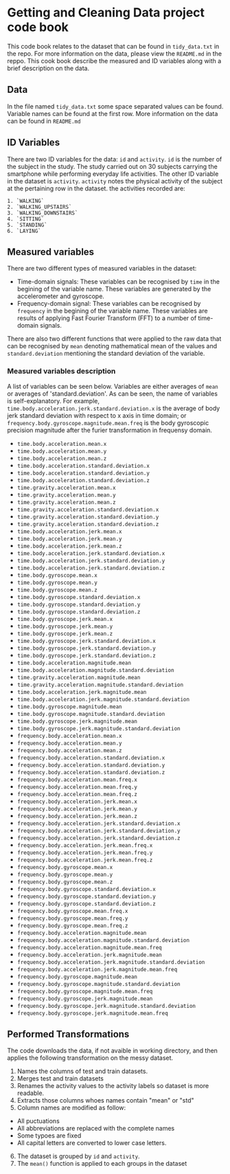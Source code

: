 # **Getting and Cleaning Data** project code book

This code book relates to the dataset that can be found in `tidy_data.txt` in the repo.
For more information on the data, please view the `README.md` in the reppo. 
This cook book describe the measured and ID variables along with a brief description on the data.
## Data 
In the file named `tidy_data.txt` some space separated values can be found. Variable names can be found at the first row. More information on the data can be found in `README.md` 
## ID Variables 
There are two ID variables for the data: `id` and `activity`. `id` is the number of the subject in the study. The study carried out on 30 subjects carrying the smartphone while performing everyday life activities. The other ID variable in the dataset is `activity`. `activity` notes the physical activity of the subject at the pertaining row in the dataset. the activities recorded are:
 
	1. `WALKING`
	2. `WALKING_UPSTAIRS`
	3. `WALKING_DOWNSTAIRS`
	4. `SITTING`
	5. `STANDING`
	6. `LAYING`



## Measured variables
There are two different types of measured variables in the dataset: 
- Time-domain signals: These variables can be recognised by `time` in the begining of the variable name. These variables are generated by the  accelerometer and gyroscope.
- Frequency-domain signal: These variables can be recognised by `frequency` in the begining of the variable name. These variables are results of applying Fast Fourier Transform (FFT) to a number of time-domain signals.

There are also two different functions that were applied to the raw data that can be recognised by `mean` denoting mathematical mean of the values and `standard.deviation` mentioning the standard deviation of the variable.

### Measured variables description
A list of variables can be seen below. Variables are either averages of `mean` or averages of 'standard.deviation'. As can be seen, the name of variables is self-explanatory. For example, `time.body.acceleration.jerk.standard.deviation.x` is the average of body jerk standard deviation with respect to x axis in time domain; or `frequency.body.gyroscope.magnitude.mean.freq` is the body gyroscopic precision magnitude after the furier transformation in frequensy domain.
- ` time.body.acceleration.mean.x `
- ` time.body.acceleration.mean.y `
- ` time.body.acceleration.mean.z `
- ` time.body.acceleration.standard.deviation.x `
- ` time.body.acceleration.standard.deviation.y `
- ` time.body.acceleration.standard.deviation.z `
- ` time.gravity.acceleration.mean.x `
- ` time.gravity.acceleration.mean.y `
- ` time.gravity.acceleration.mean.z `
- ` time.gravity.acceleration.standard.deviation.x `
- ` time.gravity.acceleration.standard.deviation.y `
- ` time.gravity.acceleration.standard.deviation.z `
- ` time.body.acceleration.jerk.mean.x `
- ` time.body.acceleration.jerk.mean.y `
- ` time.body.acceleration.jerk.mean.z `
- ` time.body.acceleration.jerk.standard.deviation.x `
- ` time.body.acceleration.jerk.standard.deviation.y `
- ` time.body.acceleration.jerk.standard.deviation.z `
- ` time.body.gyroscope.mean.x `
- ` time.body.gyroscope.mean.y `
- ` time.body.gyroscope.mean.z `
- ` time.body.gyroscope.standard.deviation.x `
- ` time.body.gyroscope.standard.deviation.y `
- ` time.body.gyroscope.standard.deviation.z `
- ` time.body.gyroscope.jerk.mean.x `
- ` time.body.gyroscope.jerk.mean.y `
- ` time.body.gyroscope.jerk.mean.z `
- ` time.body.gyroscope.jerk.standard.deviation.x `
- ` time.body.gyroscope.jerk.standard.deviation.y `
- ` time.body.gyroscope.jerk.standard.deviation.z `
- ` time.body.acceleration.magnitude.mean `
- ` time.body.acceleration.magnitude.standard.deviation `
- ` time.gravity.acceleration.magnitude.mean `
- ` time.gravity.acceleration.magnitude.standard.deviation `
- ` time.body.acceleration.jerk.magnitude.mean `
- ` time.body.acceleration.jerk.magnitude.standard.deviation `
- ` time.body.gyroscope.magnitude.mean `
- ` time.body.gyroscope.magnitude.standard.deviation `
- ` time.body.gyroscope.jerk.magnitude.mean `
- ` time.body.gyroscope.jerk.magnitude.standard.deviation `
- ` frequency.body.acceleration.mean.x `
- ` frequency.body.acceleration.mean.y `
- ` frequency.body.acceleration.mean.z `
- ` frequency.body.acceleration.standard.deviation.x `
- ` frequency.body.acceleration.standard.deviation.y `
- ` frequency.body.acceleration.standard.deviation.z `
- ` frequency.body.acceleration.mean.freq.x `
- ` frequency.body.acceleration.mean.freq.y `
- ` frequency.body.acceleration.mean.freq.z `
- ` frequency.body.acceleration.jerk.mean.x `
- ` frequency.body.acceleration.jerk.mean.y `
- ` frequency.body.acceleration.jerk.mean.z `
- ` frequency.body.acceleration.jerk.standard.deviation.x `
- ` frequency.body.acceleration.jerk.standard.deviation.y `
- ` frequency.body.acceleration.jerk.standard.deviation.z `
- ` frequency.body.acceleration.jerk.mean.freq.x `
- ` frequency.body.acceleration.jerk.mean.freq.y `
- ` frequency.body.acceleration.jerk.mean.freq.z `
- ` frequency.body.gyroscope.mean.x `
- ` frequency.body.gyroscope.mean.y `
- ` frequency.body.gyroscope.mean.z `
- ` frequency.body.gyroscope.standard.deviation.x `
- ` frequency.body.gyroscope.standard.deviation.y `
- ` frequency.body.gyroscope.standard.deviation.z `
- ` frequency.body.gyroscope.mean.freq.x `
- ` frequency.body.gyroscope.mean.freq.y `
- ` frequency.body.gyroscope.mean.freq.z `
- ` frequency.body.acceleration.magnitude.mean `
- ` frequency.body.acceleration.magnitude.standard.deviation `
- ` frequency.body.acceleration.magnitude.mean.freq `
- ` frequency.body.acceleration.jerk.magnitude.mean `
- ` frequency.body.acceleration.jerk.magnitude.standard.deviation `
- ` frequency.body.acceleration.jerk.magnitude.mean.freq `
- ` frequency.body.gyroscope.magnitude.mean `
- ` frequency.body.gyroscope.magnitude.standard.deviation `
- ` frequency.body.gyroscope.magnitude.mean.freq `
- ` frequency.body.gyroscope.jerk.magnitude.mean `
- ` frequency.body.gyroscope.jerk.magnitude.standard.deviation `
- ` frequency.body.gyroscope.jerk.magnitude.mean.freq `

## Performed Transformations 

The code downloads the data, if not avaible in working directory, and then applies the following transformation on the messy dataset.

1. Names the columns of test and train datasets.
2. Merges test and train datasets
3. Renames the activity values to the activity labels so dataset is more readable.
4. Extracts those columns whoes names contain "mean" or "std"
5. Column names are modified as follow:
  - All puctuations
  - All abbreviations are replaced with the complete names
  - Some typoes are fixed
  - All capital letters are converted to lower case letters.
6. The dataset is grouped by `id` and `activity`.
7. The `mean()` function is applied to each groups in the dataset
